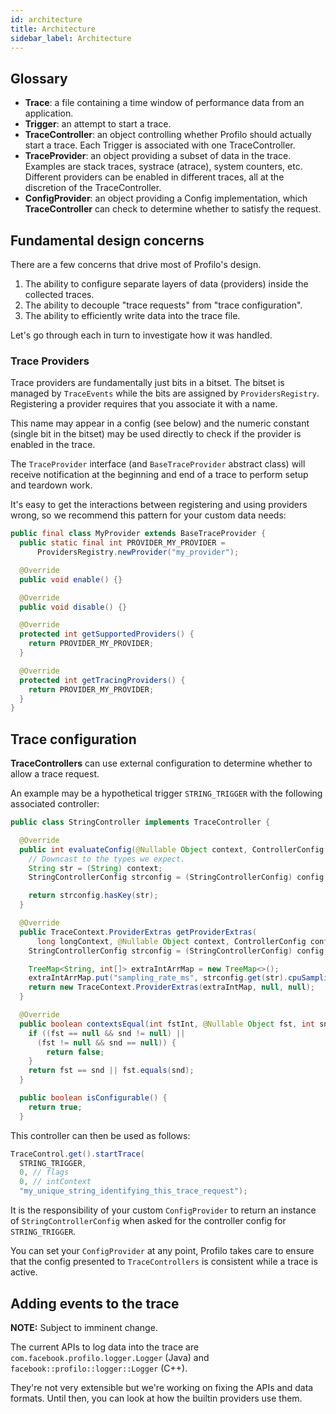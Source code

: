 ```yaml
---
id: architecture
title: Architecture
sidebar_label: Architecture
---
```


## Glossary

* **Trace**: a file containing a time window of performance data from an application.
* **Trigger**: an attempt to start a trace.
* **TraceController**: an object controlling whether Profilo should actually start a trace. Each Trigger is associated with one TraceController.
* **TraceProvider**: an object providing a subset of data in the trace. Examples are stack traces, systrace (atrace), system counters, etc. Different providers can be enabled in different traces, all at the discretion of the TraceController.
* **ConfigProvider**: an object providing a Config implementation, which **TraceController** can check to determine whether to satisfy the request.


## Fundamental design concerns

There are a few concerns that drive most of Profilo's design.

1. The ability to configure separate layers of data (providers) inside the collected traces.
2. The ability to decouple "trace requests" from "trace configuration".
3. The ability to efficiently write data into the trace file.

Let's go through each in turn to investigate how it was handled.

### Trace Providers

Trace providers are fundamentally just bits in a bitset. The bitset is managed by `TraceEvents` while the bits are assigned by `ProvidersRegistry`. Registering a provider requires that you associate it with a name.

This name may appear in a config (see below) and the numeric constant (single bit in the bitset) may be used directly to check if the provider is enabled in the trace.

The `TraceProvider` interface (and `BaseTraceProvider` abstract class) will receive notification at the beginning and end of a trace to perform setup and teardown work.

It's easy to get the interactions between registering and using providers wrong, so we recommend this pattern for your custom data needs:

```java
public final class MyProvider extends BaseTraceProvider {
  public static final int PROVIDER_MY_PROVIDER =
      ProvidersRegistry.newProvider("my_provider");

  @Override
  public void enable() {}

  @Override
  public void disable() {}

  @Override
  protected int getSupportedProviders() {
    return PROVIDER_MY_PROVIDER;
  }

  @Override
  protected int getTracingProviders() {
    return PROVIDER_MY_PROVIDER;
  }
}
```

## Trace configuration

**TraceControllers** can use external configuration to determine whether to allow a trace request.

An example may be a hypothetical trigger `STRING_TRIGGER` with the following associated controller:

```java
public class StringController implements TraceController {

  @Override
  public int evaluateConfig(@Nullable Object context, ControllerConfig config) {
    // Downcast to the types we expect.
    String str = (String) context;
    StringControllerConfig strconfig = (StringControllerConfig) config;

    return strconfig.hasKey(str);
  }

  @Override
  public TraceContext.ProviderExtras getProviderExtras(
      long longContext, @Nullable Object context, ControllerConfig config) {
    StringControllerConfig strconfig = (StringControllerConfig) config;

    TreeMap<String, int[]> extraIntArrMap = new TreeMap<>();
    extraIntArrMap.put("sampling_rate_ms", strconfig.get(str).cpuSamplingRateMs);
    return new TraceContext.ProviderExtras(extraIntMap, null, null);
  }

  @Override
  public boolean contextsEqual(int fstInt, @Nullable Object fst, int sndInt, @Nullable Object snd) {
    if ((fst == null && snd != null) ||
      (fst != null && snd == null)) {
        return false;
    }
    return fst == snd || fst.equals(snd);
  }

  public boolean isConfigurable() {
    return true;
  }
```

This controller can then be used as follows:
```java
TraceControl.get().startTrace(
  STRING_TRIGGER,
  0, // flags
  0, // intContext
  "my_unique_string_identifying_this_trace_request");
```

It is the responsibility of your custom `ConfigProvider` to return an instance of `StringControllerConfig` when asked for the controller config for `STRING_TRIGGER`.

You can set your `ConfigProvider` at any point, Profilo takes care to ensure that the config presented to `TraceControllers` is consistent while a trace is active.

## Adding events to the trace

**NOTE:** Subject to imminent change.

The current APIs to log data into the trace are `com.facebook.profilo.logger.Logger` (Java) and `facebook::profilo::logger::Logger` (C++).

They're not very extensible but we're working on fixing the APIs and data formats. Until then, you can look at how the builtin providers use them.

